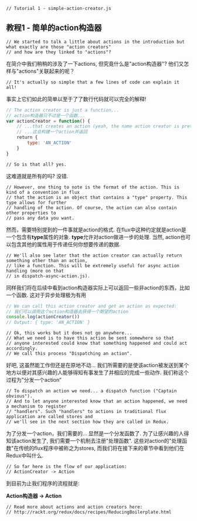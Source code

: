 ```
// Tutorial 1 - simple-action-creator.js
```

## 教程1 - 简单的action构造器

```
// We started to talk a little about actions in the introduction but what exactly are those "action creators"
// and how are they linked to "actions"?
```
在简介中我们稍稍的涉及了一下actions, 但究竟什么是"action构造器"? 他们又怎样与"actions"关联起来的呢？

```
// It's actually so simple that a few lines of code can explain it all!
```
事实上它们如此的简单以至于了了数行代码就可以完全的解释!

```js
// The action creator is just a function...
// action构造器只不过是一个函数...
var actionCreator = function() {
    // ...that creates an action (yeah, the name action creator is pretty obvious now) and returns it
    // ...这会构建一个action并返回
    return {
        type: 'AN_ACTION'
    }
}
```
```
// So is that all? yes.
```

这难道就是所有的吗? 没错.

```
// However, one thing to note is the format of the action. This is kind of a convention in flux
// that the action is an object that contains a "type" property. This type allows for further
// handling of the action. Of course, the action can also contain other properties to
// pass any data you want.
```

然而，需要特别提到的一件事就是action的格式. 在flux中这种约定就是action是一个包含有**type**属性的对象. **type**允许对action做进一步的处理. 当然, action也可以包含其他的属性用于传递任何你想要传递的数据.

```
// We'll also see later that the action creator can actually return something other than an action,
// like a function. This will be extremely useful for async action handling (more on that
// in dispatch-async-action.js).
```

同样我们将在后续中看到action构造器实际上可以返回一些非action的东西，比如一个函数. 这对于异步处理极为有用

```js
// We can call this action creator and get an action as expected:
// 我们可以调用这个action构造器去获得一个期望的action
console.log(actionCreator())
// Output: { type: 'AN_ACTION' }
```

```
// Ok, this works but it does not go anywhere...
// What we need is to have this action be sent somewhere so that
// anyone interested could know that something happened and could act accordingly.
// We call this process "Dispatching an action".
```

好吧, 这虽然能工作但还是在原地不动...
我们所需要的是使该action被发送到某个地方以便对其感兴趣的人能够得知有事发生了并相应的完成一些动作. 我们称这个过程为"分发一个action“

```
// To dispatch an action we need... a dispatch function ("Captain obvious").
// And to let anyone interested know that an action happened, we need a mechanism to register
// "handlers". Such "handlers" to actions in traditional flux application are called stores and
// we'll see in the next section how they are called in Redux.
```

为了分发一个action，我们需要的... 显然是一个分发函数了. 为了让感兴趣的人得知该action发生了, 我们需要一个机制去注册"处理函数". 这些对action的"处理函数"在传统的flux程序中被称之为stores, 而我们将在接下来的章节中看到他们在Redux中叫什么.

```
// So far here is the flow of our application:
// ActionCreator -> Action
```
到目前为止我们程序的流程就是:

**Action构造器 -> Action**


```
// Read more about actions and action creators here:
// http://rackt.org/redux/docs/recipes/ReducingBoilerplate.html
```

